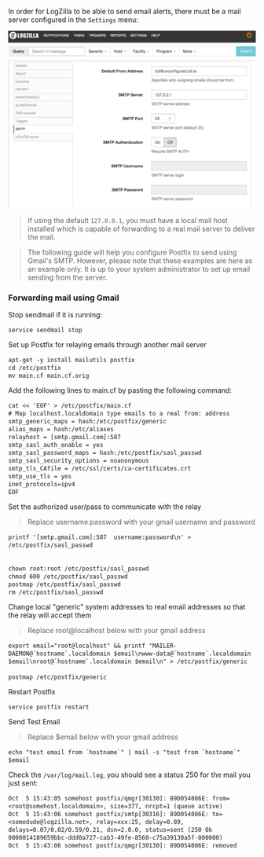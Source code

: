 <!-- @@@title:Sending E-Mail From The Server@@@ -->

In order for LogZilla to be able to send email alerts, there must be a mail server configured in the `Settings` menu:

![SMTP Setup](images/smtp.png)

> If using the default `127.0.0.1`, you must have a local mail host installed which is capable of forwarding to a real mail server to deliver the mail.

>The following guide will help you configure Postfix to send using Gmail's SMTP. However, please note that these examples are here as an example only. It is up to your system administrator to set up email sending from the server.


### Forwarding mail using Gmail

Stop sendmail if it is running:

    service sendmail stop

Set up Postfix for relaying emails through another mail server

    apt-get -y install mailutils postfix
    cd /etc/postfix
    mv main.cf main.cf.orig

Add the following lines to main.cf by pasting the following command:


    cat << 'EOF' > /etc/postfix/main.cf
    # Map localhost.localdomain type emails to a real from: address
    smtp_generic_maps = hash:/etc/postfix/generic
    alias_maps = hash:/etc/aliases
    relayhost = [smtp.gmail.com]:587
    smtp_sasl_auth_enable = yes
    smtp_sasl_password_maps = hash:/etc/postfix/sasl_passwd
    smtp_sasl_security_options = noanonymous
    smtp_tls_CAfile = /etc/ssl/certs/ca-certificates.crt
    smtp_use_tls = yes
    inet_protocols=ipv4
    EOF

Set the authorized user/pass to communicate with the relay

> Replace username:password with your gmail username and password

    printf '[smtp.gmail.com]:587  username:password\n' > /etc/postfix/sasl_passwd


    chown root:root /etc/postfix/sasl_passwd
    chmod 600 /etc/postfix/sasl_passwd
    postmap /etc/postfix/sasl_passwd
    rm /etc/postfix/sasl_passwd

Change local "generic" system addresses to real email addresses so that the relay will accept them

>Replace root@localhost below with your gmail address

    export email="root@localhost" && printf "MAILER-DAEMON@`hostname`.localdomain $email\nwww-data@`hostname`.localdomain $email\nroot@`hostname`.localdomain $email\n" > /etc/postfix/generic

    postmap /etc/postfix/generic

Restart Postfix

    service postfix restart

Send Test Email

>Replace $email below with your gmail address

    echo "test email from `hostname`" | mail -s "test from `hostname`" $email

Check the `/var/log/mail.log`, you should see a status 250 for the mail you just sent:

    Oct  5 15:43:05 somehost postfix/qmgr[30130]: 89D054086E: from=<root@somehost.localdomain>, size=377, nrcpt=1 (queue active)
    Oct  5 15:43:06 somehost postfix/smtp[30316]: 89D054086E: to=<somedude@logzilla.net>, relay=xxx:25, delay=0.89, delays=0.07/0.02/0.59/0.21, dsn=2.0.0, status=sent (250 Ok 0000014189659bbc-ddd0a727-cab3-49fe-8560-c75a39130a5f-000000)
    Oct  5 15:43:06 somehost postfix/qmgr[30130]: 89D054086E: removed
